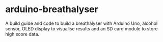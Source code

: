 # arduino-breathalyser
A build guide and code to build a breathalyser with Arduino Uno, alcohol sensor, OLED display to visualise results and an SD card module to store high score data. 
